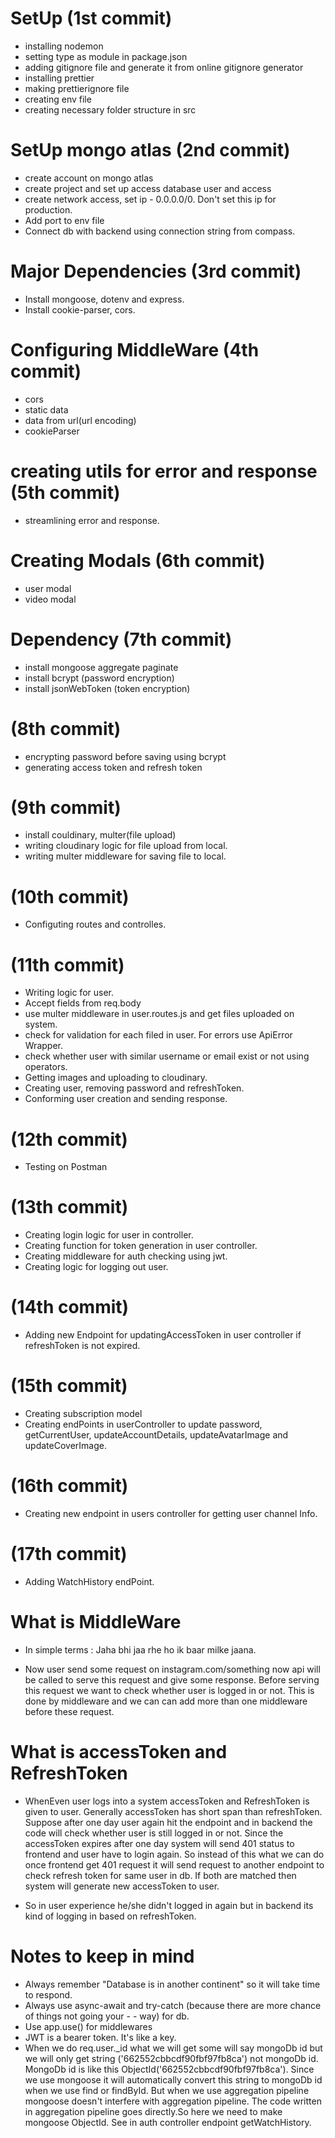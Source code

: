 # SetUp (1st commit)

-   installing nodemon
-   setting type as module in package.json
-   adding gitignore file and generate it from online gitignore generator
-   installing prettier
-   making prettierignore file
-   creating env file
-   creating necessary folder structure in src

# SetUp mongo atlas (2nd commit)

-   create account on mongo atlas
-   create project and set up access database user and access
-   create network access, set ip - 0.0.0.0/0. Don't set this ip for production.
-   Add port to env file
-   Connect db with backend using connection string from compass.

# Major Dependencies (3rd commit)

-   Install mongoose, dotenv and express.
-   Install cookie-parser, cors.

# Configuring MiddleWare (4th commit)

-   cors
-   static data
-   data from url(url encoding)
-   cookieParser

# creating utils for error and response (5th commit)

-   streamlining error and response.

# Creating Modals (6th commit)

-   user modal
-   video modal

# Dependency (7th commit)

-   install mongoose aggregate paginate
-   install bcrypt (password encryption)
-   install jsonWebToken (token encryption)

# (8th commit)

-   encrypting password before saving using bcrypt
-   generating access token and refresh token

# (9th commit)

-   install couldinary, multer(file upload)
-   writing cloudinary logic for file upload from local.
-   writing multer middleware for saving file to local.

# (10th commit)

-   Configuting routes and controlles.

# (11th commit)

-   Writing logic for user.
-   Accept fields from req.body
-   use multer middleware in user.routes.js and get files uploaded on system.
-   check for validation for each filed in user. For errors use ApiError Wrapper.
-   check whether user with similar username or email exist or not using operators.
-   Getting images and uploading to cloudinary.
-   Creating user, removing password and refreshToken.
-   Conforming user creation and sending response.

# (12th commit)

-   Testing on Postman

# (13th commit)

-   Creating login logic for user in controller.
-   Creating function for token generation in user controller.
-   Creating middleware for auth checking using jwt.
-   Creating logic for logging out user.

# (14th commit)

-   Adding new Endpoint for updatingAccessToken in user controller if refreshToken is not expired.

# (15th commit)

-   Creating subscription model
-   Creating endPoints in userController to update password, getCurrentUser, updateAccountDetails, updateAvatarImage and updateCoverImage.

# (16th commit)

-   Creating new endpoint in users controller for getting user channel Info.

# (17th commit)

-   Adding WatchHistory endPoint.

# What is MiddleWare

-   In simple terms : Jaha bhi jaa rhe ho ik baar milke jaana.

-   Now user send some request on instagram.com/something now api will be called to serve this request and give some response. Before serving this request we want to check whether user is logged in or not. This is done by middleware and we can can add more than one middleware before these request.

# What is accessToken and RefreshToken

-   WhenEven user logs into a system accessToken and RefreshToken is given to user. Generally accessToken has short span than refreshToken. Suppose after one day user again hit the endpoint and in backend the code will
    check whether user is still logged in or not. Since the accessToken expires after one day system will send 401 status to frontend and user have to login again. So instead of this what we can do once frontend get 401
    request it will send request to another endpoint to check refresh token for same user in db. If both are matched then system will generate new accessToken to user.

-   So in user experience he/she didn't logged in again but in backend its kind of logging in based on refreshToken.

# Notes to keep in mind

-   Always remember "Database is in another continent" so it will take time to respond.
-   Always use async-await and try-catch (because there are more chance of things not going your - - way) for db.
-   Use app.use() for middlewares
-   JWT is a bearer token. It's like a key.
-   When we do req.user.\_id what we will get some will say mongoDb id but we will only get string ('662552cbbcdf90fbf97fb8ca') not mongoDb id. MongoDb id is like this ObjectId('662552cbbcdf90fbf97fb8ca'). Since we use mongoose it will automatically convert this string to mongoDb id when we use find or findById. But when we use aggregation pipeline mongoose doesn't interfere with aggregation pipeline. The code written in aggregation pipeline goes directly.So here we need to make mongoose ObjectId. See in auth controller endpoint getWatchHistory.
